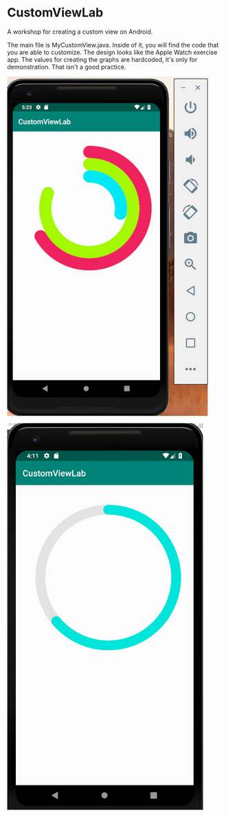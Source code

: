# CustomViewLab


A workshop for creating a custom view on Android.

The main file is MyCustomView.java. Inside of it, you will find the code that you are able to customize.
The design looks like the Apple Watch exercise app.
The values for creating the graphs are hardcoded, it's only for demonstration. That isn't a good practice.


![alt text](https://github.com/cldoliveira/CustomViewLab/blob/master/multiple_graph.png)

![alt text](https://github.com/cldoliveira/CustomViewLab/blob/master/graph_like_apple_watch.png)
